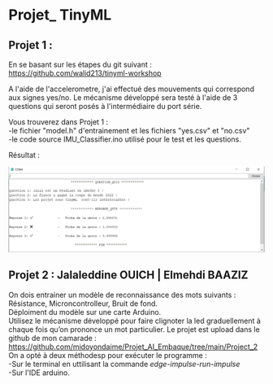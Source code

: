 # Projet_ TinyML

## Projet 1 :
En se basant sur les étapes du git suivant : https://github.com/walid213/tinyml-workshop

A l'aide de l'accelerometre, j'ai effectué des mouvements qui correspond aux signes yes/no.
Le mécanisme développé sera testé à l'aide de 3 questions qui seront posés à l'intermédiaire du port série.  

Vous trouverez dans Projet 1 :  
-le fichier "model.h" d'entrainement et les fichiers "yes.csv" et "no.csv"  
-le code source IMU_Classifier.ino utilisé pour le test et les questions.  

Résultat :  
  
![test.png](https://github.com/JalaleddineOUICH/Projet_IA/blob/main/Projet_1/test.png)  
  
  
## Projet 2 :  Jalaleddine OUICH | Elmehdi BAAZIZ
On dois entrainer un modèle de reconnaissance des mots suivants : Résistance, Microncontrolleur, Bruit de fond.  
Déploiment du modèle sur une carte Arduino.  
Utilisez le mécanisme développé pour faire clignoter la led graduellement à chaque fois qu’on prononce un mot particulier. 
Le projet est upload dans le github de mon camarade : https://github.com/midoyondaime/Projet_AI_Embaque/tree/main/Project_2  
On a opté à deux méthodesp pour exécuter le programme :  
-Sur le terminal en uttilisant la commande *edge-impulse-run-impulse*  
-Sur l'IDE arduino.
